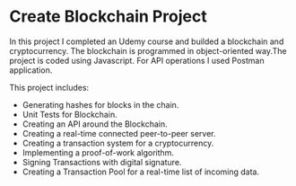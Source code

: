 # Create Blockchain Project

In this project I completed an Udemy course and builded a blockchain and cryptocurrency. The blockchain is programmed in object-oriented way.The project is coded using Javascript. For API operations I used Postman application.

This project includes:
- Generating hashes for blocks in the chain.
- Unit Tests for Blockchain.
- Creating an API around the Blockchain.
- Creating a real-time connected peer-to-peer server.
- Creating a transaction system for a cryptocurrency.
- Implementing a proof-of-work algorithm.
- Signing Transactions with digital signature.
- Creating a Transaction Pool for a real-time list of incoming data.

